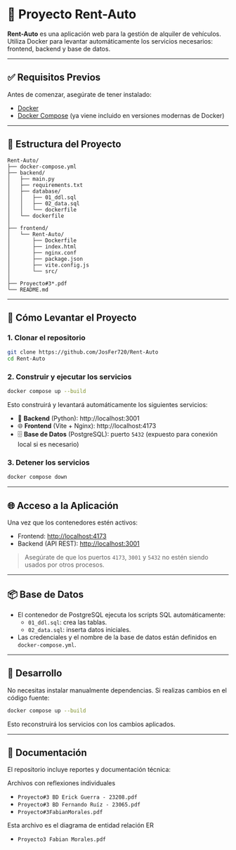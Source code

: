# 🚗 Proyecto Rent-Auto

**Rent-Auto** es una aplicación web para la gestión de alquiler de vehículos. Utiliza Docker para levantar automáticamente los servicios necesarios: frontend, backend y base de datos.

---

## ✅ Requisitos Previos

Antes de comenzar, asegúrate de tener instalado:

- [Docker](https://www.docker.com/)
- [Docker Compose](https://docs.docker.com/compose/) (ya viene incluido en versiones modernas de Docker)

---

## 📁 Estructura del Proyecto

```
Rent-Auto/
├── docker-compose.yml
├── backend/
│   ├── main.py
│   ├── requirements.txt
│   ├── database/
│   │   ├── 01_ddl.sql
│   │   ├── 02_data.sql
│   │   └── dockerfile
│   └── dockerfile
│
├── frontend/
│   └── Rent-Auto/
│       ├── Dockerfile
│       ├── index.html
│       ├── nginx.conf
│       ├── package.json
│       ├── vite.config.js
│       └── src/
│
├── Proyecto#3*.pdf
└── README.md
```

---

## 🚀 Cómo Levantar el Proyecto

### 1. Clonar el repositorio

```bash
git clone https://github.com/JosFer720/Rent-Auto
cd Rent-Auto
```

### 2. Construir y ejecutar los servicios

```bash
docker compose up --build
```

Esto construirá y levantará automáticamente los siguientes servicios:

- 🧠 **Backend** (Python): http://localhost:3001  
- 🌐 **Frontend** (Vite + Nginx): http://localhost:4173  
- 🗄️ **Base de Datos** (PostgreSQL): puerto `5432` (expuesto para conexión local si es necesario)

### 3. Detener los servicios

```bash
docker compose down
```

---

## 🌐 Acceso a la Aplicación

Una vez que los contenedores estén activos:

- Frontend: [http://localhost:4173](http://localhost:4173)
- Backend (API REST): [http://localhost:3001](http://localhost:3001)

> Asegúrate de que los puertos `4173`, `3001` y `5432` no estén siendo usados por otros procesos.

---

## 📦 Base de Datos

- El contenedor de PostgreSQL ejecuta los scripts SQL automáticamente:
  - `01_ddl.sql`: crea las tablas.
  - `02_data.sql`: inserta datos iniciales.
- Las credenciales y el nombre de la base de datos están definidos en `docker-compose.yml`.

---

## 🔄 Desarrollo

No necesitas instalar manualmente dependencias. Si realizas cambios en el código fuente:

```bash
docker compose up --build
```

Esto reconstruirá los servicios con los cambios aplicados.

---

## 📄 Documentación

El repositorio incluye reportes y documentación técnica:

Archivos con reflexiones individuales
- `Proyecto#3 BD Erick Guerra - 23208.pdf`
- `Proyecto#3 BD Fernando Ruíz - 23065.pdf`
- `Proyecto#3FabianMorales.pdf`

Esta archivo es el diagrama de entidad relación ER
- `Proyecto3 Fabian Morales.pdf`
